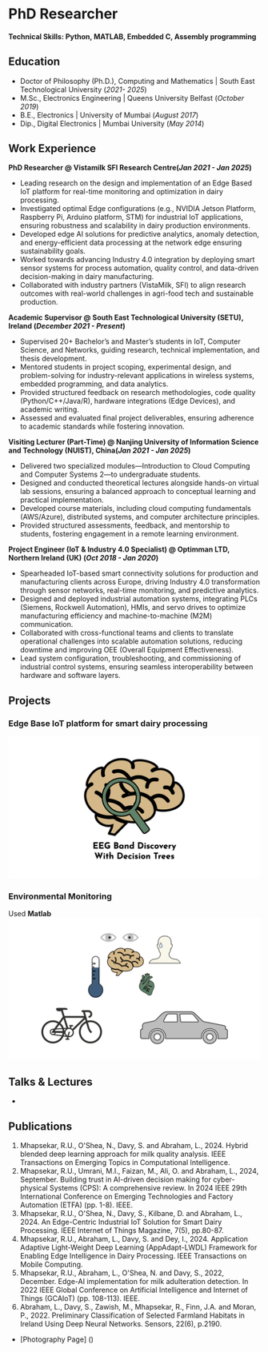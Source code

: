 # PhD Researcher

#### Technical Skills: Python, MATLAB, Embedded C, Assembly programming

## Education
- Doctor of Philosophy (Ph.D.), Computing and Mathematics | South East Technological University (_2021- 2025_)								       		
- M.Sc., Electronics Engineering	| Queens University Belfast (_October 2019_)	 			        		
- B.E., Electronics | University of Mumbai (_August 2017_)
- Dip., Digital Electronics | Mumbai University (_May 2014_)
  
## Work Experience
**PhD Researcher @ Vistamilk SFI Research Centre(_Jan 2021 - Jan 2025_)**
- Leading research on the design and implementation of an Edge Based IoT platform for real-time monitoring and optimization in dairy processing.
- Investigated optimal Edge configurations (e.g., NVIDIA Jetson Platform, Raspberry Pi, Arduino platform, STM) for industrial IoT applications, ensuring robustness and scalability in dairy production environments.
- Developed edge AI solutions for predictive analytics, anomaly detection, and energy-efficient data processing at the network edge ensuring sustainability goals.
- Worked towards advancing Industry 4.0 integration by deploying smart sensor systems for process automation, quality control, and data-driven decision-making in dairy manufacturing.
- Collaborated with industry partners (VistaMilk, SFI) to align research outcomes with real-world challenges in agri-food tech and sustainable production.

**Academic Supervisor @ South East Technological University (SETU), Ireland (_December 2021 - Present_)**
- Supervised 20+ Bachelor’s and Master’s students in IoT, Computer Science, and Networks, guiding research, technical implementation, and thesis development.
- Mentored students in project scoping, experimental design, and problem-solving for industry-relevant applications in wireless systems, embedded programming, and data analytics.
- Provided structured feedback on research methodologies, code quality (Python/C++/Java/R), hardware integrations (Edge Devices), and academic writing.
- Assessed and evaluated final project deliverables, ensuring adherence to academic standards while fostering innovation.

**Visiting Lecturer (Part-Time) @ Nanjing University of Information Science and Technology (NUIST), China(_Jan 2021 - Jan 2025_)**
- Delivered two specialized modules—Introduction to Cloud Computing and Computer Systems 2—to undergraduate students.
- Designed and conducted theoretical lectures alongside hands-on virtual lab sessions, ensuring a balanced approach to conceptual learning and practical implementation.
- Developed course materials, including cloud computing fundamentals (AWS/Azure), distributed systems, and computer architecture principles.
- Provided structured assessments, feedback, and mentorship to students, fostering engagement in a remote learning environment.

**Project Engineer (IoT & Industry 4.0 Specialist) @ Optimman LTD, Northern Ireland (UK) (_Oct 2018 - Jan 2020_)**
- Spearheaded IoT-based smart connectivity solutions for production and manufacturing clients across Europe, driving Industry 4.0 transformation through sensor networks, real-time monitoring, and predictive analytics.
- Designed and deployed industrial automation systems, integrating PLCs (Siemens, Rockwell Automation), HMIs, and servo drives to optimize manufacturing efficiency and machine-to-machine (M2M) communication.
- Collaborated with cross-functional teams and clients to translate operational challenges into scalable automation solutions, reducing downtime and improving OEE (Overall Equipment Effectiveness).
- Lead system configuration, troubleshooting, and commissioning of industrial control systems, ensuring seamless interoperability between hardware and software layers.

## Projects
### Edge Base IoT platform for smart dairy processing 




![EEG Band Discovery](/assets/img/eeg_band_discovery.jpeg)

### Environmental Monitoring


Used **Matlab** 
![Bike Study](/assets/img/bike_study.jpeg)

## Talks & Lectures
- 

  



## Publications
1. Mhapsekar, R.U., O'Shea, N., Davy, S. and Abraham, L., 2024. Hybrid blended deep learning approach for milk quality analysis. IEEE Transactions on Emerging Topics in Computational Intelligence.
2. Mhapsekar, R.U., Umrani, M.I., Faizan, M., Ali, O. and Abraham, L., 2024, September. Building trust in AI-driven decision making for cyber-physical Systems (CPS): A comprehensive review. In 2024 IEEE 29th International Conference on Emerging Technologies and Factory Automation (ETFA) (pp. 1-8). IEEE.
3. Mhapsekar, R.U., O'Shea, N., Davy, S., Kilbane, D. and Abraham, L., 2024. An Edge-Centric Industrial IoT Solution for Smart Dairy Processing. IEEE Internet of Things Magazine, 7(5), pp.80-87.
4. Mhapsekar, R.U., Abraham, L., Davy, S. and Dey, I., 2024. Application Adaptive Light-Weight Deep Learning (AppAdapt-LWDL) Framework for Enabling Edge Intelligence in Dairy Processing. IEEE Transactions on Mobile Computing.
5. Mhapsekar, R.U., Abraham, L., O'Shea, N. and Davy, S., 2022, December. Edge-AI implementation for milk adulteration detection. In 2022 IEEE Global Conference on Artificial Intelligence and Internet of Things (GCAIoT) (pp. 108-113). IEEE.
6. Abraham, L., Davy, S., Zawish, M., Mhapsekar, R., Finn, J.A. and Moran, P., 2022. Preliminary Classification of Selected Farmland Habitats in Ireland Using Deep Neural Networks. Sensors, 22(6), p.2190.

- [Photography Page] () 
